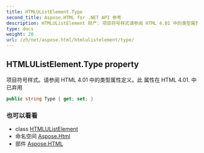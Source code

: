 ```yaml
---
title: HTMLUListElement.Type
second_title: Aspose.HTML for .NET API 参考
description: HTMLUListElement 财产. 项目符号样式请参阅 HTML 4.01 中的类型属性定义此 属性在 HTML 4.01. 中已弃用
type: docs
weight: 20
url: /zh/net/aspose.html/htmlulistelement/type/
---
```

## HTMLUListElement.Type property

项目符号样式。请参阅 HTML 4.01 中的类型属性定义。此 属性在 HTML 4.01. 中已弃用

```csharp
public string Type { get; set; }
```

### 也可以看看

* class [HTMLUListElement](../)
* 命名空间 [Aspose.Html](../../htmlulistelement/)
* 部件 [Aspose.HTML](../../../)



